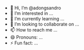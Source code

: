 - 👋 Hi, I’m @adongsandro
- 👀 I’m interested in ...
- 🌱 I’m currently learning ...
- 💞️ I’m looking to collaborate on ...
- 📫 How to reach me ...
- 😄 Pronouns: ...
- ⚡ Fun fact: ...

<!---
adongsandro/adongsandro is a ✨ special ✨ repository because its `README.md` (this file) appears on your GitHub profile.
You can click the Preview link to take a look at your changes.
--->
